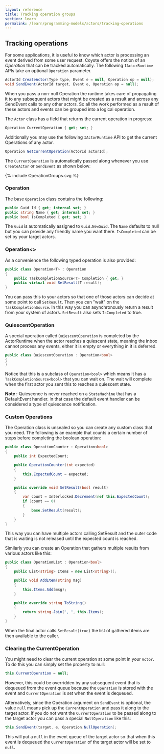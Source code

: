```yaml
---
layout: reference
title: Tracking operation groups
section: learn
permalink: /learn/programming-models/actors/tracking-operations
---
```


## Tracking operations

For some applications, it is useful to know which actor is processing an event derived from some
user request. Coyote offers the notion of an _Operation_ that can be tracked automatically. The
following `IActorRuntime` APIs take an optional `Operation` parameter.

```c#
ActorId CreateActor(Type type, Event e = null, Operation op = null);
void SendEvent(ActorId target, Event e, Operation op = null);
```

When you pass a non-null Operation the runtime takes care of propagating it to any subsequent
actors that might be created as a result and across any SendEvent calls to any other actors. So all
the work performed as a result of these actors and events can be grouped into a logical operation.

The `Actor` class has a field that returns the current operation in progress:

```c#
Operation CurrentOperation { get; set; }
```

Additionally you may use the following `IActorRuntime` API to get the current Operations of any
actor.

```c#
Operation GetCurrentOperation(ActorId actorId);
```

The `CurrentOperation` is automatically passed along whenever you use `CreateActor` or `SendEvent`
as shown below:

<div class="embed-responsive embed-responsive-16by9">
{% include OperationGroups.svg %}
</div>

### Operation

The base `Operation` class contains the following:

```c#
public Guid Id { get; internal set; }
public string Name { get; internal set; }
public bool IsCompleted { get; set; }
```

The `Guid` is automatically assigned to `Guid.NewGuid`.  The `Name` defaults to null but you
can provide any friendly name you want there.  `IsCompleted` can be set by your target actors.

### Operation<<T>>

As a convenience the following typed operation is also provided:

```c#
public class Operation<T> : Operation
{
    public TaskCompletionSource<T> Completion { get; }
    public virtual void SetResult(T result);
}
```

You can pass this to your actors so that one of those actors can decide at some point to call
`SetResult`. Then you can "wait" on the `TaskCompletionSource`. In this way you can asynchronously
return a result from your system of actors.  `SetResult` also sets `IsCompleted` to true.

### QuiescentOperation

A special operation called `QuiescentOperation` is completed by the ActorRuntime when the actor
reaches a quiescent state, meaning the inbox cannot process any events, either it is empty or
everything in it is deferred.

```c#
public class QuiescentOperation : Operation<bool>
{
}
```

Notice that this is a subclass of `Operation<bool>` which means it has a
`TaskCompletionSource<bool>` that you can wait on. The wait will complete when the first actor you
sent this to reaches a quiescent state.

**Note :** Quiescence is never reached on a `StateMachine` that has a
DefaultEvent handler. In that case the default event handler can be considered a type of quiescence
notification.

### Custom Operations

The Operation class is unsealed so you can create any custom class that you need. The following is
an example that counts a certain number of steps before completing the boolean operation:

```c#
public class OperationCounter : Operation<bool>
{
    public int ExpectedCount;

    public OperationCounter(int expected)
    {
        this.ExpectedCount = expected;
    }

    public override void SetResult(bool result)
    {
        var count = Interlocked.Decrement(ref this.ExpectedCount);
        if (count == 0)
        {
            base.SetResult(result);
        }
    }
}
```

This way you can have multiple actors calling SetResult and the outer code that is waiting is not
released until the expected count is reached.

Similarly you can create an Operation that gathers multiple results from various actors like this:

```c#
public class OperationList : Operation<bool>
{
    public List<string> Items = new List<string>();

    public void AddItem(string msg)
    {
        this.Items.Add(msg);
    }

    public override string ToString()
    {
        return string.Join(", ", this.Items);
    }
}
```

When the final actor calls `SetResult(true)` the list of gathered items are then available to the
caller.

### Clearing the CurrentOperation

You might need to clear the current operation at some point in your `Actor`. To do this you can
simply set the property to null:

```c#
this.CurrentOperation = null;
```

However, this could be overridden by any subsequent event that is dequeued from the event queue
because the `Operation` is stored with the event and `CurrentOperation` is set when the event is
dequeued.

Alternatively, since the Operation argument on `SendEvent` is optional, the value `null` means pick
up the `CurrentOperation` and pass it along to the target actor. If you do not want the
`CurrentOperation` to be passed along to the target actor you can pass a special `NullOperation` like
this:

```c#
this.SendEvent(target, e, Operation.NullOperation);
```

This will put a `null` in the event queue of the target actor so that when this event is dequeued
the `CurrentOperation` of the target actor will be set to `null`.